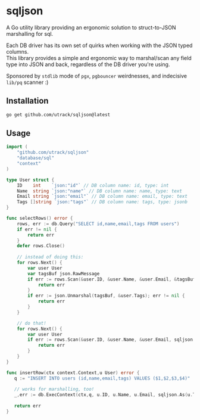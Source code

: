 # sqljson
A Go utility library providing an ergonomic solution to struct-to-JSON marshalling for sql.

Each DB driver has its own set of quirks when working with the JSON typed columns.  
This library provides a simple and ergonomic way to marshal/scan any field type into JSON and back, regardless of the DB driver you're using.

Sponsored by `stdlib` mode of `pgx`, `pgbouncer` weirdnesses, and indecisive `lib/pq` scanner :)

## Installation
```bash
go get github.com/utrack/sqljson@latest
```

## Usage
```go
import (
    "github.com/utrack/sqljson"
    "database/sql"
    "context"
)

type User struct {
    ID    int    `json:"id"` // DB column name: id, type: int
    Name  string `json:"name"` // DB column name: name, type: text
    Email string `json:"email"` // DB column name: email, type: text
    Tags []string `json:"tags"` // DB column name: tags, type: jsonb
}

func selectRows() error {
    rows, err := db.Query("SELECT id,name,email,tags FROM users")
    if err != nil {
        return err
    }
    defer rows.Close()
    
    // instead of doing this:
    for rows.Next() {
        var user User
        var tagsBuf json.RawMessage
        if err := rows.Scan(&user.ID, &user.Name, &user.Email, &tagsBuf); err != nil {
            return err
        }
        if err := json.Unmarshal(tagsBuf, &user.Tags); err != nil {
            return err
        }
    }

    // do that!
    for rows.Next() {
        var user User
        if err := rows.Scan(&user.ID, &user.Name, &user.Email, sqljson.As(&user.Tags)); err != nil {
            return err
        }
    }
}

func insertRow(ctx context.Context,u User) error {
   q := "INSERT INTO users (id,name,email,tags) VALUES ($1,$2,$3,$4)"
   
   // works for marshalling, too!
   _,err := db.ExecContext(ctx,q, u.ID, u.Name, u.Email, sqljson.As(u.Tags))
   
   return err
}
```
